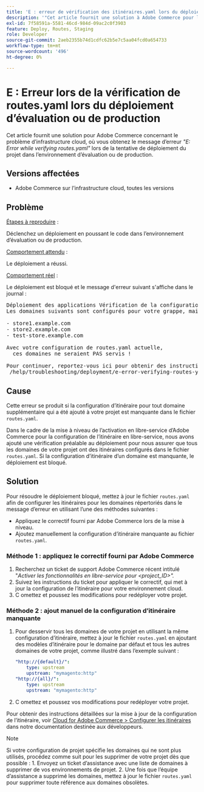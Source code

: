 ```yaml
---
title: 'E : erreur de vérification des itinéraires.yaml lors du déploiement d’évaluation ou de production'
description: '"Cet article fournit une solution à Adobe Commerce pour le problème d’infrastructure cloud, où vous obtenez le message d’erreur *"E: Error while verifying routes.yaml"* lors de la tentative de déploiement du projet dans l’environnement d’évaluation ou de production."'
exl-id: 7f58591a-5581-46cd-984d-09ac2c0f3903
feature: Deploy, Routes, Staging
role: Developer
source-git-commit: 2aeb2355b74d1cdfc62b5e7c5aa04fcd0a654733
workflow-type: tm+mt
source-wordcount: '496'
ht-degree: 0%

---
```


# E : Erreur lors de la vérification de routes.yaml lors du déploiement d’évaluation ou de production

Cet article fournit une solution pour Adobe Commerce concernant le problème d’infrastructure cloud, où vous obtenez le message d’erreur *&quot;E: Error while verifying routes.yaml&quot;* lors de la tentative de déploiement du projet dans l’environnement d’évaluation ou de production.

## Versions affectées

* Adobe Commerce sur l’infrastructure cloud, toutes les versions

## Problème

<u>Étapes à reproduire</u> :

Déclenchez un déploiement en poussant le code dans l’environnement d’évaluation ou de production.

<u>Comportement attendu</u> :

Le déploiement a réussi.

<u>Comportement réel</u> :

Le déploiement est bloqué et le message d&#39;erreur suivant s&#39;affiche dans le journal :

<pre>Déploiement des applications Vérification de la configuration E : erreur lors de la vérification de routes.yaml.
Les domaines suivants sont configurés pour votre grappe, mais aucun itinéraire n’est défini dans votre fichier routes.yaml :

&#x200B;- store1.example.com
&#x200B;- store2.example.com
&#x200B;- test-store.example.com

Avec votre configuration de routes.yaml actuelle,
  ces domaines ne seraient PAS servis !

Pour continuer, reportez-vous ici pour obtenir des instructions de dépannage :
 /help/troubleshooting/deployment/e-error-verifying-routes-yaml-error-during-staging-or-production-deploy.md</pre>

## Cause

Cette erreur se produit si la configuration d’itinéraire pour tout domaine supplémentaire qui a été ajouté à votre projet est manquante dans le fichier `routes.yaml`.

Dans le cadre de la mise à niveau de l’activation en libre-service d’Adobe Commerce pour la configuration de l’itinéraire en libre-service, nous avons ajouté une vérification préalable au déploiement pour nous assurer que tous les domaines de votre projet ont des itinéraires configurés dans le fichier `routes.yaml`. Si la configuration d’itinéraire d’un domaine est manquante, le déploiement est bloqué.

## Solution

Pour résoudre le déploiement bloqué, mettez à jour le fichier `routes.yaml` afin de configurer les itinéraires pour les domaines répertoriés dans le message d’erreur en utilisant l’une des méthodes suivantes :

* Appliquez le correctif fourni par Adobe Commerce lors de la mise à niveau.
* Ajoutez manuellement la configuration d’itinéraire manquante au fichier `routes.yaml`.

### Méthode 1 : appliquez le correctif fourni par Adobe Commerce

1. Recherchez un ticket de support Adobe Commerce récent intitulé &quot;*Activer les fonctionnalités en libre-service pour &lt;project\_ID>&quot;.*
1. Suivez les instructions du ticket pour appliquer le correctif, qui met à jour la configuration de l’itinéraire pour votre environnement cloud.
1. С omettez et poussez les modifications pour redéployer votre projet.

### Méthode 2 : ajout manuel de la configuration d’itinéraire manquante

1. Pour desservir tous les domaines de votre projet en utilisant la même configuration d’itinéraire, mettez à jour le fichier `routes.yaml` en ajoutant des modèles d’itinéraire pour le domaine par défaut et tous les autres domaines de votre projet, comme illustré dans l’exemple suivant :

   ```yaml
   "http://{default}/":
       type: upstream
       upstream: "mymagento:http"
   "http://{all}/":
       type: upstream
       upstream: "mymagento:http"
   ```

1. С omettez et poussez vos modifications pour redéployer votre projet.

Pour obtenir des instructions détaillées sur la mise à jour de la configuration de l’itinéraire, voir [Cloud for Adobe Commerce > Configurer les itinéraires](https://experienceleague.adobe.com/en/docs/commerce-cloud-service/user-guide/configure/routes/routes-yaml) dans notre documentation destinée aux développeurs.

>[!NOTE]
>
>Si votre configuration de projet spécifie les domaines qui ne sont plus utilisés, procédez comme suit pour les supprimer de votre projet dès que possible : 1. Envoyez un ticket d’assistance avec une liste de domaines à supprimer de vos environnements de projet. 2. Une fois que l’équipe d’assistance a supprimé les domaines, mettez à jour le fichier `routes.yaml` pour supprimer toute référence aux domaines obsolètes.
